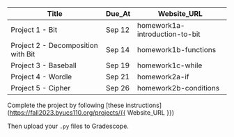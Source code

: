<assignment>

<template-arguments>

| Title                                   | Due_At | Website_URL                      |
|-----------------------------------------|--------|----------------------------------|
| Project 1 - Bit                         | Sep 12 | homework1a-introduction-to-bit   |
| Project 2 - Decomposition with Bit      | Sep 14 | homework1b-functions             |
| Project 3 - Baseball                    | Sep 19 | homework1c-while                 |
| Project 4 - Wordle                      | Sep 21 | homework2a-if                    |
| Project 5 - Cipher                      | Sep 26 | homework2b-conditions            |

</template-arguments>
<settings title="{{ Title }}" 
    due_at="{{ Due_At }}, 2023, 8:00 AM"
    available_from="Sep 5, 2023, 12:00 AM" 
    available_to="Dec 18, 2023, 11:59 PM" 
    points_possible="30" 
    assignment_group="Projects" 
    submission_types="external_tool"
    external_tool_tag_attributes="url=https://lti.int.turnitin.com/launch/gs-proxy"
>
</settings>
<description>

Complete the project by following [these instructions](https://fall2023.byucs110.org/projects/{{ Website_URL }})

Then upload your `.py` files to Gradescope.

</description>
</assignment>
